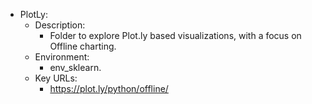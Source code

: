 
* PlotLy:
    * Description:
        * Folder to explore Plot.ly based visualizations, with a focus on Offline charting.
    * Environment: 
        * env_sklearn. 
    * Key URLs:
        * https://plot.ly/python/offline/
